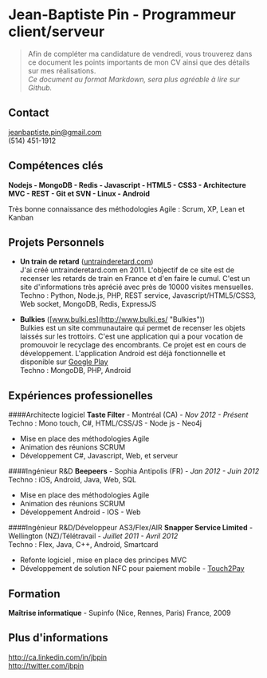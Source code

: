 Jean-Baptiste Pin - Programmeur client/serveur
==

> Afin de compléter ma candidature de vendredi, vous trouverez dans ce document les points importants de mon CV ainsi que des détails sur mes réalisations.  
> *Ce document au format Markdown, sera plus agréable à lire sur Github.*

## Contact

jeanbaptiste.pin@gmail.com  
(514) 451-1912  

## Compétences clés

__Nodejs - MongoDB - Redis - Javascript - HTML5 - CSS3 - Architecture MVC - REST - Git et SVN - Linux - Android__

Très bonne connaissance des méthodologies Agile : Scrum, XP, Lean et Kanban

## Projets Personnels

* **Un train de retard** ([untrainderetard.com](http://www.untrainderetard.com/ "untrainderetard.com"))  
J'ai créé untrainderetard.com en 2011. L'objectif de ce site est de recenser les retards de train en France et d'en faire le cumul. C'est un site d'informations très aprécié avec près de 10000 visites mensuelles.  
Techno : Python, Node.js, PHP, REST service, Javascript/HTML5/CSS3, Web socket, MongoDB, Redis, ExpressJS

* **Bulkies** ([www.bulki.es](http://www.bulki.es/ "Bulkies"))  
Bulkies est un site communautaire qui permet de recenser les objets laissés sur les trottoirs. C'est une application qui a pour vocation de promouvoir le recyclage des encombrants. Ce projet est en cours de développement. L'application Android est déjà fonctionnelle et disponible sur [Google Play](https://play.google.com/store/apps/details?id=es.bulki.mobile&hl=fr "Bulkies")  
Techno : MongoDB, PHP, Android


## Expériences professionelles

####Architecte logiciel
**Taste Filter** - Montréal (CA)  - *Nov 2012 - Présent*  
Techno : Mono touch, C#, HTML/CSS/JS - Node js - Neo4j  
* Mise en place des méthodologies Agile
* Animation des réunions SCRUM
* Développement C#, Javascript, Web, et serveur

####Ingénieur R&D
**Beepeers** - Sophia Antipolis (FR) - *Jan 2012 - Juin 2012*  
Techno : iOS, Android, Java, Web, SQL  
* Mise en place des méthodologies Agile
* Animation des réunions SCRUM
* Développement Android - IOS - Web

####Ingénieur R&D/Développeur AS3/Flex/AIR
**Snapper Service Limited** - Wellington (NZ)/Télétravail - *Juillet 2011 - Avril 2012*  
Techno : Flex, Java, C++, Android, Smartcard
* Refonte logiciel , mise en place des principes MVC
* Développement de solution NFC pour paiement mobile - [Touch2Pay](http://www.snapper.co.nz/how-to-pay-with-snapper-mobile/ "Touch2Pay")

## Formation

**Maîtrise informatique** - Supinfo (Nice, Rennes, Paris) France, 2009

## Plus d'informations

http://ca.linkedin.com/in/jbpin  
http://twitter.com/jbpin  